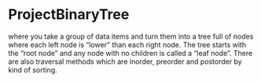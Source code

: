 # ProjectBinaryTree
where you take a group of data items and turn them into a tree full of nodes where each left node is “lower” than each right node. The tree starts with the “root node” and any node with no children is called a “leaf node”.
There are also traversal methods which are inorder, preorder and postorder by kind of sorting.
